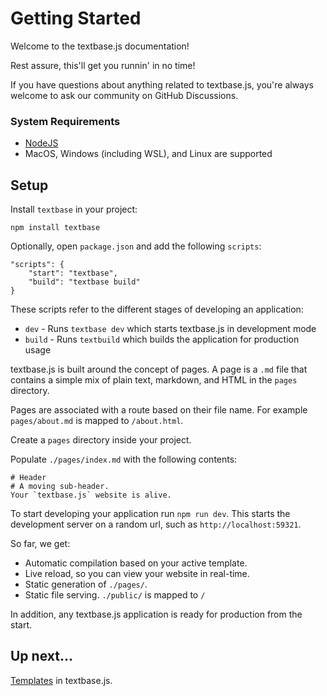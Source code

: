 # Getting Started

Welcome to the textbase.js documentation!

Rest assure, this'll get you runnin' in no time!

If you have questions about anything related to textbase.js, you're always welcome to ask our community on GitHub Discussions.

### System Requirements

- [NodeJS](http://nodejs.org/)
- MacOS, Windows (including WSL), and Linux are supported

## Setup

Install `textbase` in your project:

```
npm install textbase
```

Optionally, open `package.json` and add the following `scripts`:

```
"scripts": {
	"start": "textbase",
	"build": "textbase build"
}
```

These scripts refer to the different stages of developing an application:

- `dev` - Runs `textbase dev` which starts textbase.js in development mode
- `build` - Runs `textbuild` which builds the application for production usage

textbase.js is built around the concept of pages. A page is a `.md` file that contains a simple mix of plain text, markdown, and HTML in the `pages` directory.

Pages are associated with a route based on their file name. For example `pages/about.md` is mapped to `/about.html`.

Create a `pages` directory inside your project.

Populate `./pages/index.md` with the following contents:

```
# Header
# A moving sub-header.
Your `textbase.js` website is alive.
```

To start developing your application run `npm run dev`. This starts the development server on a random url, such as `http://localhost:59321`.

So far, we get:

- Automatic compilation based on your active template.
- Live reload, so you can view your website in real-time.
- Static generation of `./pages/`.
- Static file serving. `./public/` is mapped to `/`

In addition, any textbase.js application is ready for production from the start.

## Up next...

[Templates](/docs/templates) in textbase.js.
